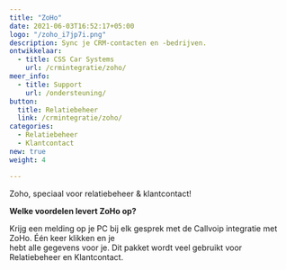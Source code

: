 ```yaml
---
title: "ZoHo"
date: 2021-06-03T16:52:17+05:00
logo: "/zoho_i7jp7i.png"
description: Sync je CRM-contacten en -bedrijven.
ontwikkelaar:
  - title: CSS Car Systems
    url: /crmintegratie/zoho/
meer_info:
  - title: Support
    url: /ondersteuning/
button:
  title: Relatiebeheer
  link: /crmintegratie/zoho/
categories:
  - Relatiebeheer
  - Klantcontact
new: true
weight: 4

---
```


Zoho, speciaal voor relatiebeheer & klantcontact!

**Welke voordelen levert ZoHo op?**

Krijg een melding op je PC bij elk gesprek met de Callvoip integratie met ZoHo. Één keer klikken en je<br>
hebt alle gegevens voor je. Dit pakket wordt veel gebruikt voor Relatiebeheer en Klantcontact.
